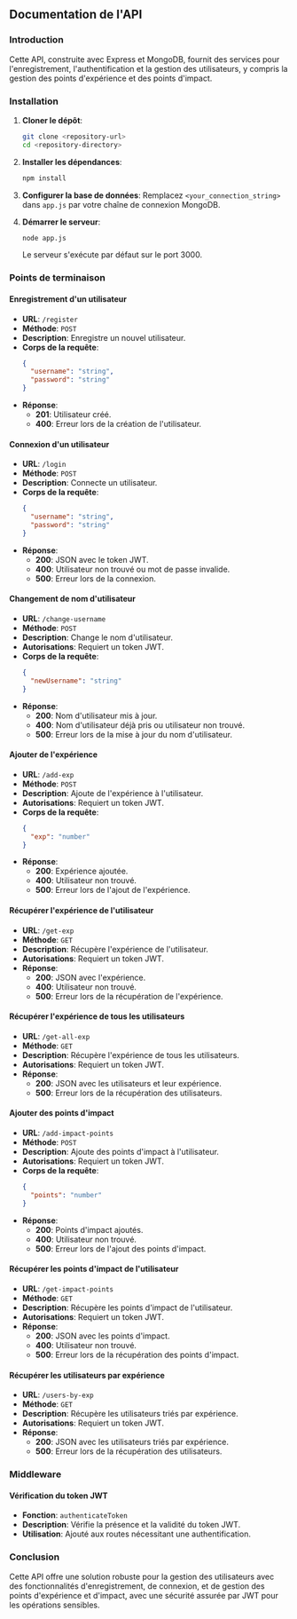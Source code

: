 ## Documentation de l'API

### Introduction
Cette API, construite avec Express et MongoDB, fournit des services pour l'enregistrement, l'authentification et la gestion des utilisateurs, y compris la gestion des points d'expérience et des points d'impact.

### Installation

1. **Cloner le dépôt**:
    ```sh
    git clone <repository-url>
    cd <repository-directory>
    ```

2. **Installer les dépendances**:
    ```sh
    npm install
    ```

3. **Configurer la base de données**:
    Remplacez `<your_connection_string>` dans `app.js` par votre chaîne de connexion MongoDB.

4. **Démarrer le serveur**:
    ```sh
    node app.js
    ```
    Le serveur s'exécute par défaut sur le port 3000.

### Points de terminaison

#### Enregistrement d'un utilisateur
- **URL**: `/register`
- **Méthode**: `POST`
- **Description**: Enregistre un nouvel utilisateur.
- **Corps de la requête**:
  ```json
  {
    "username": "string",
    "password": "string"
  }
  ```
- **Réponse**:
  - **201**: Utilisateur créé.
  - **400**: Erreur lors de la création de l'utilisateur.

#### Connexion d'un utilisateur
- **URL**: `/login`
- **Méthode**: `POST`
- **Description**: Connecte un utilisateur.
- **Corps de la requête**:
  ```json
  {
    "username": "string",
    "password": "string"
  }
  ```
- **Réponse**:
  - **200**: JSON avec le token JWT.
  - **400**: Utilisateur non trouvé ou mot de passe invalide.
  - **500**: Erreur lors de la connexion.

#### Changement de nom d'utilisateur
- **URL**: `/change-username`
- **Méthode**: `POST`
- **Description**: Change le nom d'utilisateur.
- **Autorisations**: Requiert un token JWT.
- **Corps de la requête**:
  ```json
  {
    "newUsername": "string"
  }
  ```
- **Réponse**:
  - **200**: Nom d'utilisateur mis à jour.
  - **400**: Nom d'utilisateur déjà pris ou utilisateur non trouvé.
  - **500**: Erreur lors de la mise à jour du nom d'utilisateur.

#### Ajouter de l'expérience
- **URL**: `/add-exp`
- **Méthode**: `POST`
- **Description**: Ajoute de l'expérience à l'utilisateur.
- **Autorisations**: Requiert un token JWT.
- **Corps de la requête**:
  ```json
  {
    "exp": "number"
  }
  ```
- **Réponse**:
  - **200**: Expérience ajoutée.
  - **400**: Utilisateur non trouvé.
  - **500**: Erreur lors de l'ajout de l'expérience.

#### Récupérer l'expérience de l'utilisateur
- **URL**: `/get-exp`
- **Méthode**: `GET`
- **Description**: Récupère l'expérience de l'utilisateur.
- **Autorisations**: Requiert un token JWT.
- **Réponse**:
  - **200**: JSON avec l'expérience.
  - **400**: Utilisateur non trouvé.
  - **500**: Erreur lors de la récupération de l'expérience.

#### Récupérer l'expérience de tous les utilisateurs
- **URL**: `/get-all-exp`
- **Méthode**: `GET`
- **Description**: Récupère l'expérience de tous les utilisateurs.
- **Autorisations**: Requiert un token JWT.
- **Réponse**:
  - **200**: JSON avec les utilisateurs et leur expérience.
  - **500**: Erreur lors de la récupération des utilisateurs.

#### Ajouter des points d'impact
- **URL**: `/add-impact-points`
- **Méthode**: `POST`
- **Description**: Ajoute des points d'impact à l'utilisateur.
- **Autorisations**: Requiert un token JWT.
- **Corps de la requête**:
  ```json
  {
    "points": "number"
  }
  ```
- **Réponse**:
  - **200**: Points d'impact ajoutés.
  - **400**: Utilisateur non trouvé.
  - **500**: Erreur lors de l'ajout des points d'impact.

#### Récupérer les points d'impact de l'utilisateur
- **URL**: `/get-impact-points`
- **Méthode**: `GET`
- **Description**: Récupère les points d'impact de l'utilisateur.
- **Autorisations**: Requiert un token JWT.
- **Réponse**:
  - **200**: JSON avec les points d'impact.
  - **400**: Utilisateur non trouvé.
  - **500**: Erreur lors de la récupération des points d'impact.

#### Récupérer les utilisateurs par expérience
- **URL**: `/users-by-exp`
- **Méthode**: `GET`
- **Description**: Récupère les utilisateurs triés par expérience.
- **Autorisations**: Requiert un token JWT.
- **Réponse**:
  - **200**: JSON avec les utilisateurs triés par expérience.
  - **500**: Erreur lors de la récupération des utilisateurs.

### Middleware

#### Vérification du token JWT
- **Fonction**: `authenticateToken`
- **Description**: Vérifie la présence et la validité du token JWT.
- **Utilisation**: Ajouté aux routes nécessitant une authentification.

### Conclusion

Cette API offre une solution robuste pour la gestion des utilisateurs avec des fonctionnalités d'enregistrement, de connexion, et de gestion des points d'expérience et d'impact, avec une sécurité assurée par JWT pour les opérations sensibles.